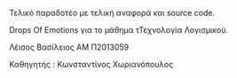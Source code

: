 Τελικό παραδοτέο με τελική αναφορά και source code.

Drops Of Emotions για το μάθημα τΤεχνολογία Λογισμικού. 

Λέισος Βασίλειος ΑΜ Π2013059

Καθηγητής : Κωνσταντίνος Χωριανόπουλος

